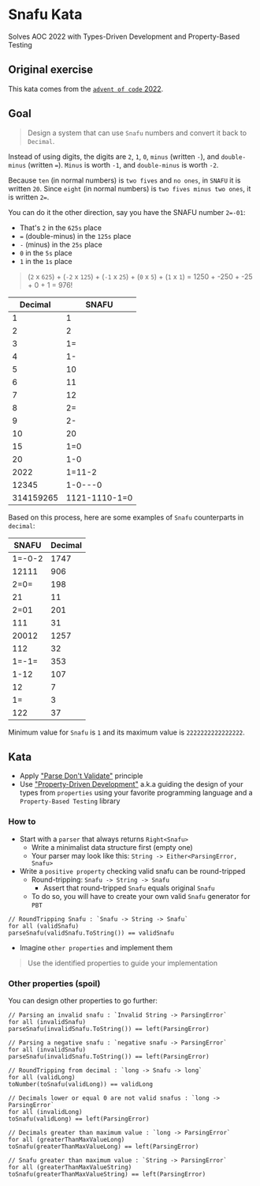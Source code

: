 # Snafu Kata
Solves AOC 2022 with Types-Driven Development and Property-Based Testing

## Original exercise
This kata comes from the [`advent of code` 2022](https://adventofcode.com/2022/day/25).

## Goal
> Design a system that can use `Snafu` numbers and convert it back to `Decimal`.

Instead of using digits, the digits are `2`, `1`, `0`, `minus` (written `-`), and `double-minus` (written `=`). 
`Minus` is worth `-1`, and `double-minus` is worth `-2`.

Because `ten` (in normal numbers) is `two fives` and `no ones`, in `SNAFU` it is written `20`. 
Since `eight` (in normal numbers) is `two fives minus two ones`, it is written `2=`.

You can do it the other direction, say you have the SNAFU number `2=-01`:
- That's `2` in the `625s` place
- `=` (double-minus) in the `125s` place
- `-` (minus) in the `25s` place
- `0` in the `5s` place
- `1` in the `1s` place
> (`2` x `625`) + (`-2` x `125`) + (`-1` x `25`) + (`0` x `5`) + (`1` x `1`) = 1250 + -250 + -25 + 0 + 1 = 976!

| Decimal    | SNAFU         |
|------------|---------------|
| 1          | 1             |
| 2          | 2             |
| 3          | 1=            |
| 4          | 1-            |
| 5          | 10            |
| 6          | 11            |
| 7          | 12            |
| 8          | 2=            |
| 9          | 2-            |
| 10         | 20            |
| 15         | 1=0           |
| 20         | 1-0           |
| 2022       | 1=11-2        |
| 12345      | 1-0---0       |
| 314159265  | 1121-1110-1=0 |

Based on this process, here are some examples of `Snafu` counterparts in `decimal`:

| SNAFU   | Decimal |
|---------|---------|
| 1=-0-2  | 1747    |
| 12111   | 906     |
| 2=0=    | 198     |
| 21      | 11      |
| 2=01    | 201     |
| 111     | 31      |
| 20012   | 1257    |
| 112     | 32      |
| 1=-1=   | 353     |
| 1-12    | 107     |
| 12      | 7       |
| 1=      | 3       |
| 122     | 37      |

Minimum value for `Snafu` is `1` and its maximum value is `2222222222222222`.

## Kata
- Apply ["Parse Don't Validate"](https://xtrem-tdd.netlify.app/Flavours/parse-dont-validate) principle
- Use ["Property-Driven Development"](https://xtrem-tdd.netlify.app/Flavours/pbt) a.k.a guiding the design of your types from `properties` using your favorite programming language and a `Property-Based Testing` library

### How to
- Start with a `parser` that always returns `Right<Snafu>`
    - Write a minimalist data structure first (empty one)
    - Your parser may look like this: `String -> Either<ParsingError, Snafu>`
- Write a `positive property` checking valid snafu can be round-tripped
    - Round-tripping: `Snafu -> String -> Snafu`
        - Assert that round-tripped `Snafu` equals original `Snafu`
    - To do so, you will have to create your own valid `Snafu` generator for `PBT`

```text
// RoundTripping Snafu : `Snafu -> String -> Snafu`
for all (validSnafu)
parseSnafu(validSnafu.ToString()) == validSnafu
```

- Imagine `other properties` and implement them

> Use the identified properties to guide your implementation

### Other properties (spoil)
You can design other properties to go further:

```text
// Parsing an invalid snafu : `Invalid String -> ParsingError`
for all (invalidSnafu)
parseSnafu(invalidSnafu.ToString()) == left(ParsingError)
```

```text
// Parsing a negative snafu : `negative snafu -> ParsingError`
for all (invalidSnafu)
parseSnafu(invalidSnafu.ToString()) == left(ParsingError)
```

```text
// RoundTripping from decimal : `long -> Snafu -> long`
for all (validLong)
toNumber(toSnafu(validLong)) == validLong
```

```text
// Decimals lower or equal 0 are not valid snafus : `long -> ParsingError`
for all (invalidLong)
toSnafu(validLong) == left(ParsingError)
```

```text
// Decimals greater than maximum value : `long -> ParsingError`
for all (greaterThanMaxValueLong)
toSnafu(greaterThanMaxValueLong) == left(ParsingError)
```

```text
// Snafu greater than maximum value : `String -> ParsingError`
for all (greaterThanMaxValueString)
toSnafu(greaterThanMaxValueString) == left(ParsingError)
```